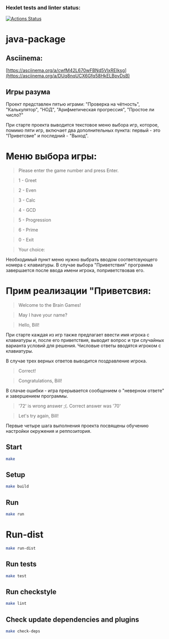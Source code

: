 ### Hexlet tests and linter status:
[![Actions Status](https://github.com/IPetrovRed/java-project-61/actions/workflows/hexlet-check.yml/badge.svg)](https://github.com/IPetrovRed/java-project-61/actions)
# java-package

## Asciinema:
[https://asciinema.org/a/cwfM42L670wFBNd5VlxREIksg](https://asciinema.org/a/DUq8nqUCX6Gfq58HkELBpvDsB)

## Игры разума
Проект представлен пятью играми: "Проверка на чётность", "Калькулятор", "НОД", "Арифметическая прогрессия", "Простое ли число?"

При старте проекта выводится текстовое меню выбора игр, которое, помимо пяти игр, включает два дополнительных пункта: первый - это "Приветсвие" и последний - "Выход".

# Меню выбора игры:
>Please enter the game number and press Enter.

>1 - Greet

>2 - Even

>3 - Calc

>4 - GCD

>5 - Progression

>6 - Prime

>0 - Exit

>Your choice:

Необходимый пункт меню нужно выбрать вводом соответсвующего номера с клавиатуры.
В случае выбора "Приветствия" программа завершается после ввода имени игрока, поприветствовав его.

# Прим реализации "Приветсвия:
>Welcome to the Brain Games!

>May I have your name?

>Hello, Bill!

При старте каждая из игр также предлагает ввести имя игрока с клавиатуры и, после его приветствия, выводит вопрос и три случайных варианта условий для решения.
Числовые ответы вводятся игроком с клавиатуры.

В случае трех верных ответов выводится поздравление игрока.

>Correct!

>Congratulations, Bill! 

В слачае ошибки - игра прерывается сообщением о "неверном ответе" и завершением программы.

>'72' is wrong answer ;(. Correct answer was '70'

>Let's try again, Bill!

Первые четыре шага выполнения проекта посвящены обучению настройки окружения и реппозитория.

## Start

```bash
make
```

## Setup

```bash
make build
```

## Run

```bash
make run
```

# Run-dist

```bash
make run-dist
```

## Run tests

```bash
make test
```

## Run checkstyle

```bash
make lint
```

## Check update dependencies and plugins

```bash
make check-deps
```
